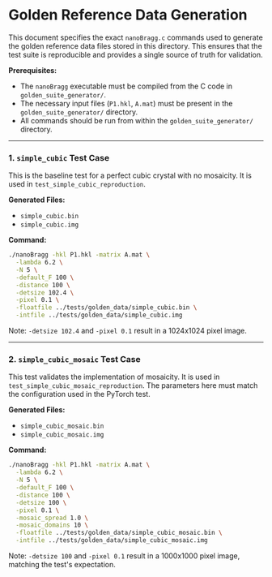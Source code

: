 # Golden Reference Data Generation

This document specifies the exact `nanoBragg.c` commands used to generate the golden reference data files stored in this directory. This ensures that the test suite is reproducible and provides a single source of truth for validation.

**Prerequisites:**
- The `nanoBragg` executable must be compiled from the C code in `golden_suite_generator/`.
- The necessary input files (`P1.hkl`, `A.mat`) must be present in the `golden_suite_generator/` directory.
- All commands should be run from within the `golden_suite_generator/` directory.

---

### 1. `simple_cubic` Test Case

This is the baseline test for a perfect cubic crystal with no mosaicity. It is used in `test_simple_cubic_reproduction`.

**Generated Files:**
- `simple_cubic.bin`
- `simple_cubic.img`

**Command:**
```bash
./nanoBragg -hkl P1.hkl -matrix A.mat \
  -lambda 6.2 \
  -N 5 \
  -default_F 100 \
  -distance 100 \
  -detsize 102.4 \
  -pixel 0.1 \
  -floatfile ../tests/golden_data/simple_cubic.bin \
  -intfile ../tests/golden_data/simple_cubic.img
```

Note: `-detsize 102.4` and `-pixel 0.1` result in a 1024x1024 pixel image.

---

### 2. `simple_cubic_mosaic` Test Case

This test validates the implementation of mosaicity. It is used in `test_simple_cubic_mosaic_reproduction`. The parameters here must match the configuration used in the PyTorch test.

**Generated Files:**
- `simple_cubic_mosaic.bin`
- `simple_cubic_mosaic.img`

**Command:**
```bash
./nanoBragg -hkl P1.hkl -matrix A.mat \
  -lambda 6.2 \
  -N 5 \
  -default_F 100 \
  -distance 100 \
  -detsize 100 \
  -pixel 0.1 \
  -mosaic_spread 1.0 \
  -mosaic_domains 10 \
  -floatfile ../tests/golden_data/simple_cubic_mosaic.bin \
  -intfile ../tests/golden_data/simple_cubic_mosaic.img
```

Note: `-detsize 100` and `-pixel 0.1` result in a 1000x1000 pixel image, matching the test's expectation.